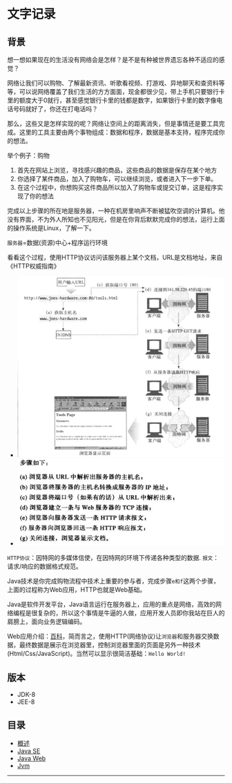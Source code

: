 #   文字记录


##  背景

想一想如果现在的生活没有网络会是怎样？是不是有种被世界遗忘各种不适应的感觉？

网络让我们可以购物、了解最新资讯、听歌看视频、打游戏、异地聊天和查资料等等，可以说网络覆盖了我们生活的方方面面，现金都很少见，带上手机只要银行卡里的额度大于0就行，甚至感觉银行卡里的钱都是数字，如果银行卡里的数字像电话号码就好了，你还在打电话吗？

那么，这些又是怎样实现的呢？网络让空间上的距离消失，但是事情还是要工具完成。这里的工具主要由两个事物组成：数据和程序，数据是基本支持，程序完成你的想法。

举个例子：购物

1.  首先在网站上浏览，寻找感兴趣的商品，这些商品的数据是保存在某个地方
2.  你选择了某件商品，加入了购物车，可以继续浏览，或者进入下一步下单。
3.  在这个过程中，你想购买这件商品所以加入了购物车或提交订单，这是程序实现了你的想法

完成以上步骤的所在地是服务器，一种在机房里响声不断被猛吹空调的计算机。他没有界面，不为外人所知也不见阳光，但是在你背后默默完成你的想法，运行上面的操作系统是Linux，了解一下。

`服务器`=数据(资源)中心+程序运行环境

看看这个过程，使用HTTP协议访问该服务器上某个文档，URL是文档地址，来自《HTTP权威指南》

-   ![HTTP1817.png](image/HTTP1817.png)
-   ![HTTP4931.png](image/HTTP4931.png)

`HTTP协议`：因特网的多媒体信使，在因特网的环境下传递各种类型的数据.
`报文`：请求/响应的数据格式规范。

Java技术是你完成购物流程中技术上重要的参与者，完成步骤`e和f`这两个步骤，上面的过程称为Web应用，HTTP也就是Web基础。

Java是软件开发平台，Java语言运行在服务器上，应用的重点是网络，高效的网络编程是很复杂的，所以这个事情是牛逼的人做，应用开发人员即你我站在巨人的肩膀上，面向业务逻辑编码。

Web应用介绍：[百科](https://baike.baidu.com/item/web/150564)，简而言之，使用HTTP(网络协议)让`浏览器`和服务器交换数据，最终数据是展示在浏览器里，控制浏览器里面的页面是另外一种技术(Html/Css/JavaScript)。当然可以显示很简洁基础：`Hello World!`

##  版本
-   JDK-8
-   JEE-8

##  目录
-   [概述](overview.md)
-   [Java SE](JavaSE.md)
-   [Java Web](JavaWeb.md)
-   [Jvm](Jvm.md)

----